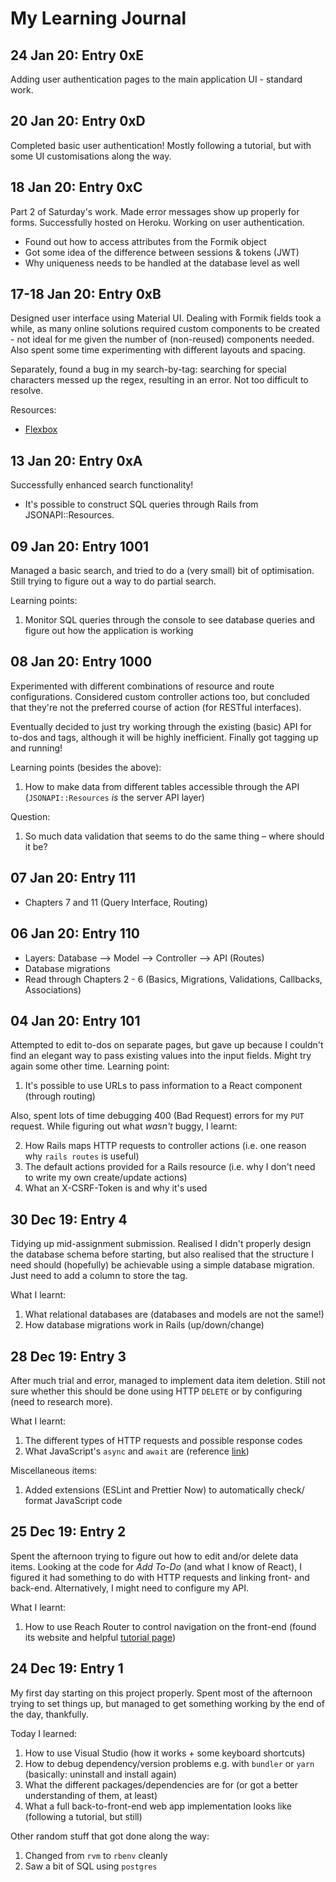 # My Learning Journal

## 24 Jan 20: Entry 0xE

Adding user authentication pages to the main application UI - standard work.

## 20 Jan 20: Entry 0xD

Completed basic user authentication! Mostly following a tutorial, but with 
some UI customisations along the way.

## 18 Jan 20: Entry 0xC

Part 2 of Saturday's work. Made error messages show up properly for forms. 
Successfully hosted on Heroku. Working on user authentication.

* Found out how to access attributes from the Formik object
* Got some idea of the difference between sessions & tokens (JWT)
* Why uniqueness needs to be handled at the database level as well

## 17-18 Jan 20: Entry 0xB

Designed user interface using Material UI. Dealing with Formik fields took 
a while, as many online solutions required custom components to be created - 
not ideal for me given the number of (non-reused) components needed. 
Also spent some time experimenting with different layouts and spacing.

Separately, found a bug in my search-by-tag: searching for special characters 
messed up the regex, resulting in an error. Not too difficult to resolve.

Resources:
* [Flexbox](https://css-tricks.com/snippets/css/a-guide-to-flexbox/)

## 13 Jan 20: Entry 0xA

Successfully enhanced search functionality!

* It's possible to construct SQL queries through Rails from JSONAPI::Resources.

## 09 Jan 20: Entry 1001

Managed a basic search, and tried to do a (very small) bit of optimisation.
Still trying to figure out a way to do partial search.

Learning points:
1. Monitor SQL queries through the console to see database queries and figure 
out how the application is working

## 08 Jan 20: Entry 1000

Experimented with different combinations of resource and route configurations. 
Considered custom controller actions too, but concluded that they're not the 
preferred course of action (for RESTful interfaces).

Eventually decided to just try working through the existing (basic) API for 
to-dos and tags, although it will be highly inefficient. Finally got tagging 
up and running!

Learning points (besides the above):
1. How to make data from different tables accessible through the API 
(`JSONAPI::Resources` *is* the server API layer)

Question:
1. So much data validation that seems to do the same thing – where should it be?

## 07 Jan 20: Entry 111

* Chapters 7 and 11 (Query Interface, Routing)

## 06 Jan 20: Entry 110

* Layers: Database --> Model --> Controller --> API (Routes)
* Database migrations
* Read through Chapters 2 - 6 (Basics, Migrations, Validations, Callbacks, Associations)

## 04 Jan 20: Entry 101

Attempted to edit to-dos on separate pages, but gave up because I couldn't 
find an elegant way to pass existing values into the input fields. Might try 
again some other time. Learning point:
1. It's possible to use URLs to pass information to a React component (through 
routing)

Also, spent lots of time debugging 400 (Bad Request) errors for my `PUT` 
request. While figuring out what *wasn't* buggy, I learnt:

2. How Rails maps HTTP requests to controller actions (i.e. one reason why 
`rails routes` is useful)
3. The default actions provided for a Rails resource (i.e. why I don't need 
to write my own create/update actions)
4. What an X-CSRF-Token is and why it's used

## 30 Dec 19: Entry 4

Tidying up mid-assignment submission. Realised I didn't properly design the 
database schema before starting, but also realised that the structure I need 
should (hopefully) be achievable using a simple database migration. Just need 
to add a column to store the tag.

What I learnt:
1. What relational databases are (databases and models are not the same!)
2. How database migrations work in Rails (up/down/change)

## 28 Dec 19: Entry 3

After much trial and error, managed to implement data item deletion. Still not 
sure whether this should be done using HTTP `DELETE` or by configuring 
(need to research more).

What I learnt:
1. The different types of HTTP requests and possible response codes
2. What JavaScript's `async` and `await` are (reference
[link](https://javascript.info/async-await))

Miscellaneous items: 
1. Added extensions (ESLint and Prettier Now) to automatically check/ format 
JavaScript code 

## 25 Dec 19: Entry 2

Spent the afternoon trying to figure out how to edit and/or delete data items. 
Looking at the code for *Add To-Do* (and what I know of React), I figured it 
had something to do with HTTP requests and linking front- and back-end.
Alternatively, I might need to configure my API.

What I learnt:
1. How to use Reach Router to control navigation on the front-end (found its 
website and helpful [tutorial page](https://reach.tech/router/tutorial/03-link))

## 24 Dec 19: Entry 1

My first day starting on this project properly. Spent most of the afternoon 
trying to set things up, but managed to get something working by the end of 
the day, thankfully.

Today I learned:
1. How to use Visual Studio (how it works + some keyboard shortcuts)
2. How to debug dependency/version problems e.g. with `bundler` or `yarn` 
(basically: uninstall and install again)
3. What the different packages/dependencies are for (or got a better 
understanding of them, at least)
4. What a full back-to-front-end web app implementation looks like (following 
a tutorial, but still)

Other random stuff that got done along the way:
1. Changed from `rvm` to `rbenv` cleanly
2. Saw a bit of SQL using `postgres`
